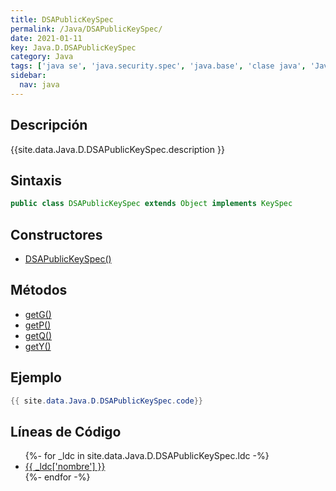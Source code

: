 ```yaml
---
title: DSAPublicKeySpec
permalink: /Java/DSAPublicKeySpec/
date: 2021-01-11
key: Java.D.DSAPublicKeySpec
category: Java
tags: ['java se', 'java.security.spec', 'java.base', 'clase java', 'Java 1.2']
sidebar: 
  nav: java
---
```


## Descripción
{{site.data.Java.D.DSAPublicKeySpec.description }}

## Sintaxis
~~~java
public class DSAPublicKeySpec extends Object implements KeySpec
~~~

## Constructores
* [DSAPublicKeySpec()](/Java/DSAPublicKeySpec/DSAPublicKeySpec/)

## Métodos
* [getG()](/Java/DSAPublicKeySpec/getG)
* [getP()](/Java/DSAPublicKeySpec/getP)
* [getQ()](/Java/DSAPublicKeySpec/getQ)
* [getY()](/Java/DSAPublicKeySpec/getY)

## Ejemplo
~~~java
{{ site.data.Java.D.DSAPublicKeySpec.code}}
~~~

## Líneas de Código
<ul>
{%- for _ldc in site.data.Java.D.DSAPublicKeySpec.ldc -%}
   <li>
       <a href="{{_ldc['url'] }}">{{ _ldc['nombre'] }}</a>
   </li>
{%- endfor -%}
</ul>
